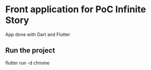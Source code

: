 # Front application for PoC Infinite Story

App done with Dart and Flutter

## Run the project

flutter run -d chrome
